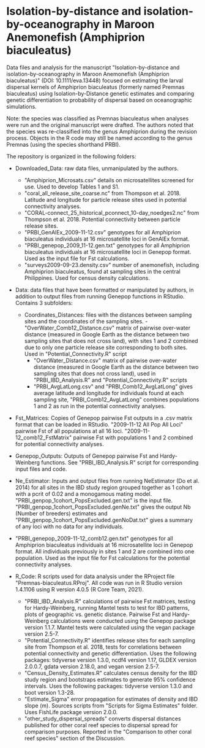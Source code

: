 # Isolation-by-distance and isolation-by-oceanography in Maroon Anemonefish (Amphiprion biaculeatus)
 
Data files and analysis for the manuscript "Isolation-by-distance and isolation-by-oceanography in Maroon Anemonefish (Amphiprion biaculeatus)" (DOI: 10.1111/eva.13448) focused on estimating the larval dispersal kernels of Amphiprion biaculeatus (formerly named Premnas biaculeatus) using Isolation-by-Distance genetic estimates and comparing genetic differentiation to probability of dispersal based on oceanographic simulations.

Note: the species was classified as Premnas biaculeatus when analyses were run and the original manuscript were drafted. The authors noted that the species was re-classified into the genus Amphiprion during the revision process. Objects in the R code may still be named according to the genus Premnas (using the species shorthand PRBI).

The repository is organized in the following folders:

- Downloaded_Data: raw data files, unmanipulated by the authors.
  - "Amphiprion_Microsats.csv" details on microsatellites screened for use. Used to develop Tables 1 and S1.
  - "coral_all_release_site_coarse.nc" from Thompson et al. 2018. Latitude and longitude for particle release sites used in potential connectivity analyses.
  - "CORAL-connect_25_historical_pconnect_10-day_noedges2.nc" from Thompson et al. 2018. Potential connectivity between particle release sites.
  - "PRBI_GenAlEx_2009-11-12.csv" genotypes for all Amphiprion biaculeatus individuals at 16 microsatellite loci in GenAlEx format.
  - "PRBI_genepop_2009_11-12.gen.txt" genotypes for all Amphiprion biaculeatus individuals at 16 microsatellite loci in Genepop format. Used as the input file for Fst                    calculations.
  - "surveys2009-09-23.density.csv" number of anemonefish, including Amphiprion biaculeatus, found at sampling sites in the central Philippines. Used for census density calculations.
  
- Data: data files that have been formatted or manipulated by authors, in addition to output files from running Genepop functions in RStudio. Contains 3 subfolders:
  - Coordinates_Distances: files with the distances between sampling sites and the coordinates of the sampling sites. 
   -"OverWater_Comb12_Distance.csv" matrix of pairwise over-water distance (measured in Google Earth as the distance between two sampling sites that does not cross land), with sites 1 and 2 combined due to only one particle release site corresponding to both sites. Used in "Potential_Connectivity.R" script
    - "OverWater_Distance.csv" matrix of pairwise over-water distance (measured in Google Earth as the distance between two sampling sites that does not cross land), used in "PRBI_IBD_Analysis.R" and "Potential_Connectivity.R" scripts
    - "PRBI_AvgLatLong.csv" and "PRBI_Comb12_AvgLatLong" gives average latitude and longitude for individuals found at each sampling site, "PRBI_Comb12_AvgLatLong" combines populations 1 and 2 as run in the potential connectivity analyses.
 - Fst_Matrices: Copies of Genepop pairwise Fst outputs in a .csv matrix format that can be loaded in RStudio. "2009-11-12 All Pop All Loci" pairwise Fst of all populations at all 16 loci. "2009-11-12_comb12_FstMatrix" pairwise Fst with populations 1 and 2 combined for potential connectivity analyses. 
 - Genepop_Outputs: Outputs of Genepop pairwise Fst and Hardy-Weinberg functions. See "PRBI_IBD_Analysis.R" script for corresponding input files and code.
 - Ne_Estimator: Inputs and output files from running NeEstimator (Do et al. 2014) for all sites in the IBD study region grouped together as 1 cohort with a pcrit of 0.02 and a monogamous mating model. "PRBI_genpop_1cohort_PopsExcluded.gen.txt" is the input file. "PRBI_genpop_1cohort_PopsExcluded.genNe.txt" gives the output Nb (Number of breeders) estimates and "PRBI_genpop_1cohort_PopsExcluded.genNoDat.txt" gives a summary of any loci with no data for any individuals.
 - "PRBI_genepop_2009-11-12_comb12.gen.txt" genotypes for all Amphiprion biaculeatus individuals at 16 microsatellite loci in Genepop format. All individuals previously in sites 1 and 2 are combined into one population. Used as the input file for Fst calculations for the potential connectivity analyses.
  
- R_Code: R scripts used for data analysis under the RProject file "Premnas-biaculeatus.RProj". All code was run in R Studio version 1.4.1106 using R version 4.0.5 (R Core Team, 2021).
  - "PRBI_IBD_Analysis.R" calculations of pairwise Fst matrices, testing for Hardy-Weinberg, running Mantel tests to test for IBD patterns, plots of geographic vs. genetic distance. Pairwise Fst and Hardy-Weinberg calculations were conducted using the Genepop package version 1.1.7. Mantel tests were calculated using the vegan package version 2.5-7.
  - "Potential_Connectivity.R" identifies release sites for each sampling site from Thompson et al. 2018, tests for correlations between potential connectivity and genetic differentiation. Uses the following packages: tidyverse version 1.3.0, ncdf4 version 1.17, GLDEX version 2.0.0.7, gdata version 2.18.0, and vegan version 2.5-7. 
  - "Census_Density_Estimates.R" calculates census density for the IBD study region and bootstraps estimates to generate 95% confidence intervals. Uses the following packages: tidyverse version 1.3.0 and boot version 1.3-28.
  - "Estimate_Sigma" error propagation for estimates of density and IBD slope (m). Sources scripts from "Scripts for Sigma Estimates" folder. Uses FishLife package version 2.0.0.
  - "other_study_dispersal_spreads" converts dispersal distances published for other coral reef species to dispersal spread for comparison purposes. Reported in the "Comparison to other coral reef species" section of the Discussion.
